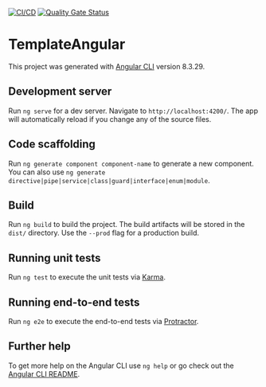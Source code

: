 
[![CI/CD](https://github.com/wafamhamdi/templateAngular/actions/workflows/deno.yml/badge.svg)](https://github.com/wafamhamdi/templateAngular/actions/workflows/deno.yml)
[![Quality Gate Status](https://sonarcloud.io/api/project_badges/measure?project=wafamhamdi_templateAngular&metric=alert_status)](https://sonarcloud.io/dashboard?id=wafamhamdi_templateAngular)

# TemplateAngular

This project was generated with [Angular CLI](https://github.com/angular/angular-cli) version 8.3.29.

## Development server

Run `ng serve` for a dev server. Navigate to `http://localhost:4200/`. The app will automatically reload if you change any of the source files.

## Code scaffolding

Run `ng generate component component-name` to generate a new component. You can also use `ng generate directive|pipe|service|class|guard|interface|enum|module`.

## Build

Run `ng build` to build the project. The build artifacts will be stored in the `dist/` directory. Use the `--prod` flag for a production build.

## Running unit tests

Run `ng test` to execute the unit tests via [Karma](https://karma-runner.github.io).

## Running end-to-end tests

Run `ng e2e` to execute the end-to-end tests via [Protractor](http://www.protractortest.org/).

## Further help

To get more help on the Angular CLI use `ng help` or go check out the [Angular CLI README](https://github.com/angular/angular-cli/blob/master/README.md).
